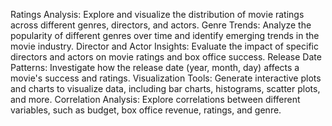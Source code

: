 Ratings Analysis: Explore and visualize the distribution of movie ratings across different genres, directors, and actors.
Genre Trends: Analyze the popularity of different genres over time and identify emerging trends in the movie industry.
Director and Actor Insights: Evaluate the impact of specific directors and actors on movie ratings and box office success.
Release Date Patterns: Investigate how the release date (year, month, day) affects a movie's success and ratings.
Visualization Tools: Generate interactive plots and charts to visualize data, including bar charts, histograms, scatter plots, and more.
Correlation Analysis: Explore correlations between different variables, such as budget, box office revenue, ratings, and genre.
